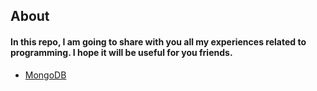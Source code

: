 ## About


#### In this repo, I am going to share with you all my experiences related to programming. I hope it will be useful for you friends.


- <a href="./MongoDB/basic.md">MongoDB</a>
